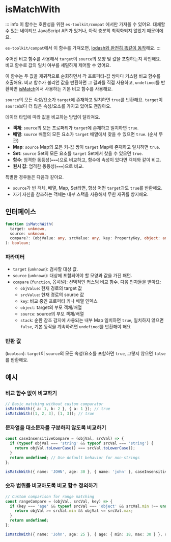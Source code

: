 # isMatchWith

::: info
이 함수는 호환성을 위한 `es-toolkit/compat` 에서만 가져올 수 있어요. 대체할 수 있는 네이티브 JavaScript API가 있거나, 아직 충분히 최적화되지 않았기 때문이에요.

`es-toolkit/compat`에서 이 함수를 가져오면, [lodash와 완전히 똑같이 동작](../../../compatibility.md)해요.
:::

주어진 비교 함수를 사용해서 `target`이 `source`의 모양 및 값을 포함하는지 확인해요. 비교 함수로 값의 일치 여부를 세밀하게 제어할 수 있어요.

이 함수는 두 값을 재귀적으로 순회하면서 각 프로퍼티-값 쌍마다 커스텀 비교 함수를 호출해요. 비교 함수가 불리언 값을 반환하면 그 결과를 직접 사용하고, `undefined`를 반환하면 [isMatch](./isMatch.md)에서 사용하는 기본 비교 함수를 사용해요.

`source`의 모든 속성/요소가 `target`에 존재하고 일치하면 `true`를 반환해요. `target`이 `source`보다 더 많은 속성/요소를 가지고 있어도 괜찮아요.

데이터 타입에 따라 값을 비교하는 방법이 달라져요.

- **객체**: `source`의 모든 프로퍼티가 `target`에 존재하고 일치하면 `true`.
- **배열**: `source` 배열의 모든 요소가 `target` 배열에서 찾을 수 있으면 `true`. (순서 무관)
- **Map**: `source` Map의 모든 키-값 쌍이 `target` Map에 존재하고 일치하면 `true`.
- **Set**: `source` Set의 모든 요소를 `target` Set에서 찾을 수 있으면 `true`.
- **함수**: 엄격한 동등성(`===`)으로 비교하고, 함수에 속성이 있다면 객체와 같이 비교.
- **원시 값**: 엄격한 동등성(`===`)으로 비교.

특별한 경우들은 다음과 같아요.

- `source`가 빈 객체, 배열, Map, Set라면, 항상 어떤 `target`과도 `true`를 반환해요.
- 자기 자신을 참조하는 객체는 내부 스택을 사용해서 무한 재귀를 방지해요.

## 인터페이스

```typescript
function isMatchWith(
  target: unknown,
  source: unknown,
  compare?: (objValue: any, srcValue: any, key: PropertyKey, object: any, source: any, stack?: Map<any, any>) => unknown
): boolean;
```

### 파라미터

- `target` (`unknown`): 검사할 대상 값.
- `source` (`unknown`): 대상에 포함되어야 할 모양과 값을 가진 패턴.
- `compare` (`function`, 옵셔널): 선택적인 커스텀 비교 함수. 다음 인자들을 받아요:
  - `objValue`: 현재 경로의 target 값
  - `srcValue`: 현재 경로의 source 값
  - `key`: 비교 중인 프로퍼티 키나 배열 인덱스
  - `object`: target의 부모 객체/배열
  - `source`: source의 부모 객체/배열
  - `stack`: 순환 참조 감지에 사용되는 내부 Map
    일치하면 `true`, 일치하지 않으면 `false`, 기본 동작을 계속하려면 `undefined`를 반환해야 해요

### 반환 값

(`boolean`): `target`이 `source`의 모든 속성/요소를 포함하면 `true`, 그렇지 않으면 `false`를 반환해요.

## 예시

### 비교 함수 없이 비교하기

```typescript
// Basic matching without custom comparator
isMatchWith({ a: 1, b: 2 }, { a: 1 }); // true
isMatchWith([1, 2, 3], [1, 3]); // true
```

### 문자열을 대소문자를 구분하지 않도록 비교하기

```typescript
const caseInsensitiveCompare = (objVal, srcVal) => {
  if (typeof objVal === 'string' && typeof srcVal === 'string') {
    return objVal.toLowerCase() === srcVal.toLowerCase();
  }
  return undefined; // Use default behavior for non-strings
};

isMatchWith({ name: 'JOHN', age: 30 }, { name: 'john' }, caseInsensitiveCompare); // true
```

### 숫자 범위를 비교하도록 비교 함수 정의하기

```typescript
// Custom comparison for range matching
const rangeCompare = (objVal, srcVal, key) => {
  if (key === 'age' && typeof srcVal === 'object' && srcVal.min !== undefined) {
    return objVal >= srcVal.min && objVal <= srcVal.max;
  }
  return undefined;
};

isMatchWith({ name: 'John', age: 25 }, { age: { min: 18, max: 30 } }, rangeCompare); // true
```
